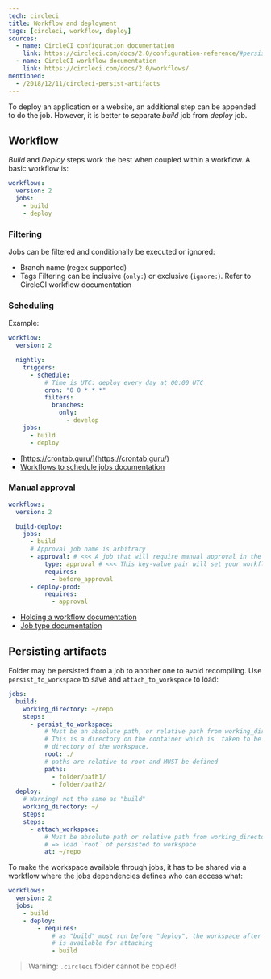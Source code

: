 ```yaml
---
tech: circleci
title: Workflow and deployment
tags: [circleci, workflow, deploy]
sources:
  - name: CircleCI configuration documentation
    link: https://circleci.com/docs/2.0/configuration-reference/#persist_to_workspace
  - name: CircleCI workflow documentation
    link: https://circleci.com/docs/2.0/workflows/
mentioned:
  - /2018/12/11/circleci-persist-artifacts
---
```


To deploy an application or a website, an additional step can be appended to do
the job. However, it is better to separate _build_ job from _deploy_ job.

## Workflow

_Build_ and _Deploy_ steps work the best when coupled within a workflow. A basic
workflow is:

```yaml
workflows:
  version: 2
  jobs:
    - build
    - deploy
```

### Filtering

Jobs can be filtered and conditionally be executed or ignored:

- Branch name (regex supported)
- Tags
  Filtering can be inclusive (`only:`) or exclusive (`ignore:`). Refer to CircleCI
  workflow documentation

### Scheduling

Example:

```yaml
workflow:
  version: 2

  nightly:
    triggers:
      - schedule:
          # Time is UTC: deploy every day at 00:00 UTC
          cron: "0 0 * * *"
          filters:
            branches:
              only:
                - develop
    jobs:
      - build
      - deploy
```

- [https://crontab.guru/](https://crontab.guru/)
- [Workflows to schedule jobs documentation](https://circleci.com/docs/2.0/workflows/)

### Manual approval

```yaml
workflows:
  version: 2

  build-deploy:
    jobs:
      - build
      # Approval job name is arbitrary
      - approval: # <<< A job that will require manual approval in the CircleCI web application.
          type: approval # <<< This key-value pair will set your workflow to a status of "On Hold"
          requires:
            - before_approval
      - deploy-prod:
          requires:
            - approval
```

- [Holding a workflow documentation](https://circleci.com/docs/2.0/workflows/#holding-a-workflow-for-a-manual-approval)
- [Job type documentation](https://circleci.com/docs/2.0/configuration-reference/#type)

## Persisting artifacts

Folder may be persisted from a job to another one to avoid recompiling. Use
`persist_to_workspace` to save and `attach_to_workspace` to load:

```yaml
jobs:
  build:
    working_directory: ~/repo
    steps:
      - persist_to_workspace:
          # Must be an absolute path, or relative path from working_directory.
          # This is a directory on the container which is  taken to be the root
          # directory of the workspace.
          root: ./
          # paths are relative to root and MUST be defined
          paths:
            - folder/path1/
            - folder/path2/
  deploy:
    # Warning! not the same as "build"
    working_directory: ~/
    steps:
    steps:
      - attach_workspace:
          # Must be absolute path or relative path from working_directory
          # => load `root` of persisted to workspace
          at: ~/repo
```

To make the workspace available through jobs, it has to be shared via a workflow
where the jobs dependencies defines who can access what:

```yaml
workflows:
  version: 2
  jobs:
    - build
    - deploy:
        - requires:
            # as "build" must run before "deploy", the workspace after "build"
            # is available for attaching
            - build
```

> Warning: `.circleci` folder cannot be copied!
